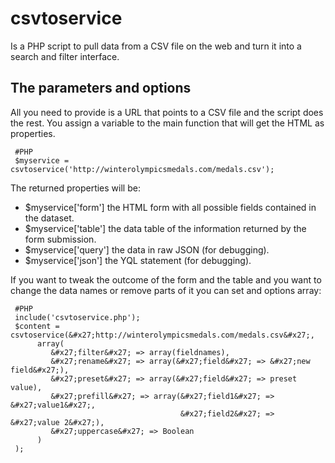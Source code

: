csvtoservice
============
Is a PHP script to pull data from a CSV file on the web and turn it into a search and filter interface.

The parameters and options
-----------------------------

All you need to provide is a URL that points to a CSV file and the script does the rest.
You assign a variable to the main function that will get the HTML as properties.


     #PHP
     $myservice = csvtoservice('http://winterolympicsmedals.com/medals.csv');

The returned properties will be:

- $myservice['form'] the HTML form with all possible fields contained in the dataset.
- $myservice['table'] the data table of the information returned by the form submission.
- $myservice['query'] the data in raw JSON (for debugging).
- $myservice['json'] the YQL statement (for debugging).

If you want to tweak the outcome of the form and the table and you want to change the data names or remove parts of it 
you can set and options array:

     #PHP
     include('csvtoservice.php');
     $content = csvtoservice(&#x27;http://winterolympicsmedals.com/medals.csv&#x27;,
          array(
             &#x27;filter&#x27; => array(fieldnames),
             &#x27;rename&#x27; => array(&#x27;field&#x27; => &#x27;new field&#x27;),
             &#x27;preset&#x27; => array(&#x27;field&#x27; => preset value),
             &#x27;prefill&#x27; => array(&#x27;field1&#x27; => &#x27;value1&#x27;,
                                          &#x27;field2&#x27; => &#x27;value 2&#x27;),
             &#x27;uppercase&#x27; => Boolean            
          )  
     ); 

